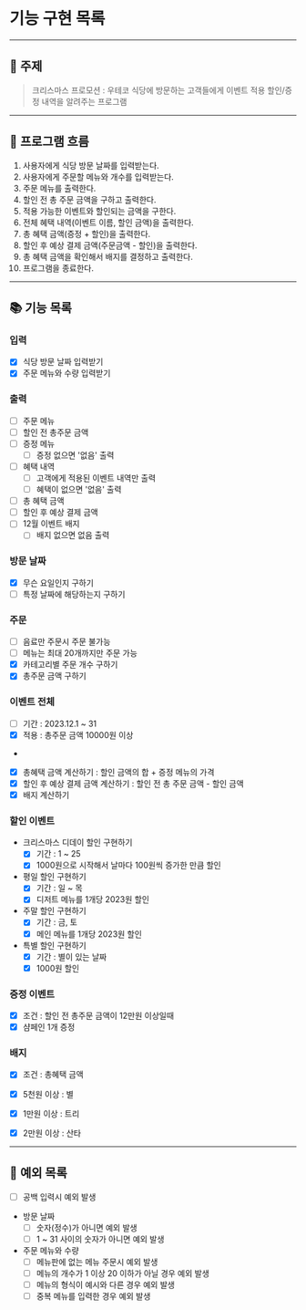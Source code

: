 # 기능 구현 목록
---
## 📌 주제
> 크리스마스 프로모션 : 우테코 식당에 방문하는 고객들에게 이벤트 적용 할인/증정 내역을 알려주는 프로그램

---
## 📍 프로그램 흐름
1. 사용자에게 식당 방문 날짜를 입력받는다.
2. 사용자에게 주문할 메뉴와 개수를 입력받는다.
3. 주문 메뉴를 출력한다.
4. 할인 전 총 주문 금액을 구하고 출력한다.
5. 적용 가능한 이벤트와 할인되는 금액을 구한다.
6. 전체 혜택 내역(이벤트 이름, 할인 금액)을 출력한다.
7. 총 혜택 금액(증정 + 할인)을 출력한다.
8. 할인 후 예상 결제 금액(주문금액 - 할인)을 출력한다.
9. 총 혜택 금액을 확인해서 배지를 결정하고 출력한다.
10. 프로그램을 종료한다.

---
## 📚 기능 목록

### 입력 
- [x] 식당 방문 날짜 입력받기 
- [x] 주문 메뉴와 수량 입력받기

### 출력 
- [ ] 주문 메뉴 
- [ ] 할인 전 총주문 금액
- [ ] 증정 메뉴
  - [ ] 증정 없으면 '없음' 출력
- [ ] 혜택 내역
  - [ ] 고객에게 적용된 이벤트 내역만 출력
  - [ ] 혜택이 없으면 '없음' 출력
- [ ] 총 혜택 금액
- [ ] 할인 후 예상 결제 금액
- [ ] 12월 이벤트 배지
  - [ ] 배지 없으면 없음 출력

### 방문 날짜 
- [x] 무슨 요일인지 구하기 
- [ ] 특정 날짜에 해당하는지 구하기

### 주문 
- [ ] 음료만 주문시 주문 불가능 
- [ ] 메뉴는 최대 20개까지만 주문 가능
- [x] 카테고리별 주문 개수 구하기 
- [x] 총주문 금액 구하기

### 이벤트 전체 
- [ ] 기간 : 2023.12.1 ~ 31 
- [x] 적용 : 총주문 금액 10000원 이상
- 
- [x] 총혜택 금액 계산하기 : 할인 금액의 합 + 증정 메뉴의 가격 
- [x] 할인 후 예상 결제 금액 계산하기 : 할인 전 총 주문 금액 - 할인 금액
- [x] 배지 계산하기

### 할인 이벤트
- 크리스마스 디데이 할인 구현하기
  - [x] 기간 : 1 ~ 25
  - [x] 1000원으로 시작해서 날마다 100원씩 증가한 만큼 할인
- 평일 할인 구현하기
  - [x] 기간 : 일 ~ 목 
  - [x] 디저트 메뉴를 1개당 2023원 할인 
- 주말 할인 구현하기
  - [x] 기간 : 금, 토
  - [x] 메인 메뉴를 1개당 2023원 할인 
- 특별 할인 구현하기
  - [x] 기간 : 별이 있는 날짜 
  - [x] 1000원 할인 

### 증정 이벤트 
- [x] 조건 : 할인 전 총주문 금액이 12만원 이상일때 
- [x] 샴페인 1개 증정

### 배지 
- [x] 조건 : 총혜택 금액 
- [x] 5천원 이상 : 별
- [x] 1만원 이상 : 트리 
- [x] 2만원 이상 : 산타 


---
## 📒 예외 목록
- [ ] 공백 입력시 예외 발생

- 방문 날짜
  - [ ] 숫자(정수)가 아니면 예외 발생
  - [ ] 1 ~ 31 사이의 숫자가 아니면 예외 발생 

- 주문 메뉴와 수량
  - [ ] 메뉴판에 없는 메뉴 주문시 예외 발생 
  - [ ] 메뉴의 개수가 1 이상 20 이하가 아닐 경우 예외 발생 
  - [ ] 메뉴의 형식이 예시와 다른 경우 예외 발생 
  - [ ] 중복 메뉴를 입력한 경우 예외 발생